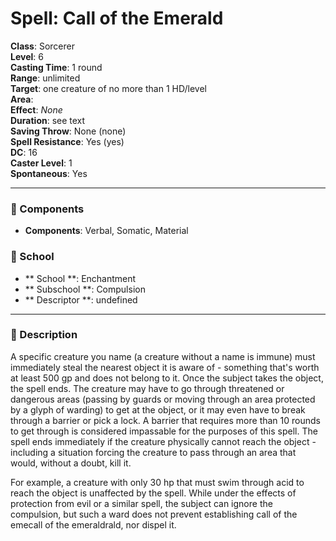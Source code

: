 
# Spell: Call of the Emerald
**Class**: Sorcerer  
**Level**: 6  
**Casting Time**: 1 round  
**Range**: unlimited  
**Target**: one creature of no more than 1 HD/level  
**Area**:   
**Effect**: _None_  
**Duration**: see text  
**Saving Throw**: None (none)  
**Spell Resistance**: Yes (yes)  
**DC**: 16  
**Caster Level**: 1  
**Spontaneous**: Yes

---

### 🔮 Components
- **Components**: Verbal, Somatic, Material

### 🏫 School
- ** School **: Enchantment
- ** Subschool **: Compulsion
- ** Descriptor **: undefined
---

### 📜 Description
A specific creature you name (a creature without a name is immune) must immediately steal the nearest object it is aware of - something that's worth at least 500 gp and does not belong to it. Once the subject takes the object, the spell ends. The creature may have to go through threatened or dangerous areas (passing by guards or moving through an area protected by a glyph of warding) to get at the object, or it may even have to break through a barrier or pick a lock. A barrier that requires more than 10 rounds to get through is considered impassable for the purposes of this spell. The spell ends immediately if the creature physically cannot reach the object - including a situation forcing the creature to pass through an area that would, without a doubt, kill it.

For example, a creature with only 30 hp that must swim through acid to reach the object is unaffected by the spell. While under the effects of protection from evil or a similar spell, the subject can ignore the compulsion, but such a ward does not prevent establishing call of the emecall of the emeraldrald, nor dispel it.
